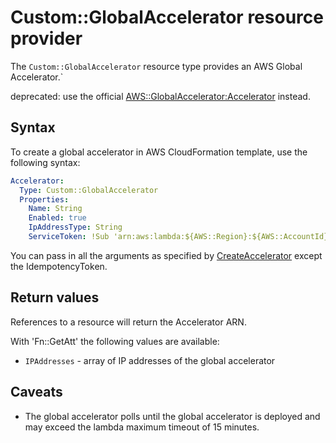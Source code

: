 # Custom::GlobalAccelerator resource provider
The `Custom::GlobalAccelerator` resource type provides an AWS Global Accelerator.`

deprecated: use the official [AWS::GlobalAccelerator:Accelerator](https://docs.aws.amazon.com/AWSCloudFormation/latest/UserGuide/aws-resource-globalaccelerator-accelerator.html) instead.

## Syntax
To create a global accelerator in AWS CloudFormation template, use the following syntax:

```yaml
Accelerator:
  Type: Custom::GlobalAccelerator
  Properties:
    Name: String
    Enabled: true
    IpAddressType: String
    ServiceToken: !Sub 'arn:aws:lambda:${AWS::Region}:${AWS::AccountId}:function:cfn-global-accelerator-provider'
```

You can pass in all the arguments as specified by [CreateAccelerator](https://docs.aws.amazon.com/global-accelerator/latest/api/API_CreateAccelerator.html) except the IdempotencyToken.

## Return values
References to a resource will return the Accelerator ARN.

With 'Fn::GetAtt' the following values are available:

- `IPAddresses` - array of IP addresses of the global accelerator

## Caveats
- The global accelerator polls until the global accelerator is deployed and may exceed the lambda maximum timeout of 15 minutes.
